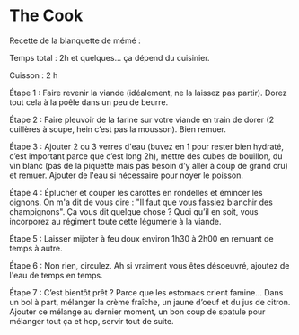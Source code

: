 # The Cook

Recette de la blanquette de mémé : 

Temps total : 2h et quelques… ça dépend du cuisinier.

Cuisson : 2 h

Étape 1 : Faire revenir la viande (idéalement, ne la laissez pas partir).
Dorez tout cela à la poêle dans un peu de beurre.

Étape 2 : Faire pleuvoir de la farine sur votre viande en train de dorer (2 cuillères à soupe, hein c’est pas la mousson). Bien remuer.

Étape 3 : Ajouter 2 ou 3 verres d'eau (buvez en 1 pour rester bien hydraté, c’est important parce que c’est long 2h), mettre des cubes de bouillon, du vin blanc (pas de la piquette mais pas besoin d’y aller à coup de grand cru) et remuer. 
Ajouter de l'eau si nécessaire pour noyer le poisson.

Étape 4 : Éplucher et couper les carottes en rondelles et émincer les oignons. 
On m'a dit de vous dire : "Il faut que vous fassiez blanchir des champignons". 
Ça vous dit quelque chose ? Quoi qu’il en soit, vous incorporez au régiment toute cette légumerie à la viande.

Étape 5 : Laisser mijoter à feu doux environ 1h30 à 2h00 en remuant de temps à autre.

Étape 6 : Non rien, circulez. Ah si vraiment vous êtes désoeuvré, ajoutez de l'eau de temps en temps.

Étape 7 : C’est bientôt prêt ? Parce que les estomacs crient famine… 
Dans un bol à part, mélanger la crème fraîche, un jaune d’oeuf et du jus de citron. 
Ajouter ce mélange au dernier moment, un bon coup de spatule pour mélanger tout ça et hop, servir tout de suite.

